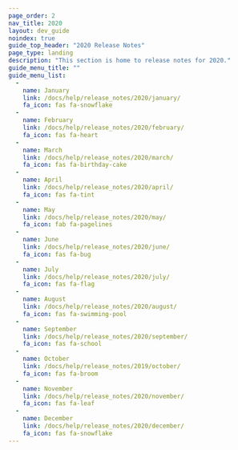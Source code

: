 ```yaml
---
page_order: 2
nav_title: 2020
layout: dev_guide
noindex: true
guide_top_header: "2020 Release Notes"
page_type: landing
description: "This section is home to release notes for 2020."
guide_menu_title: ""
guide_menu_list:
  - 
    name: January
    link: /docs/help/release_notes/2020/january/
    fa_icon: fas fa-snowflake
  - 
    name: February
    link: /docs/help/release_notes/2020/february/
    fa_icon: fas fa-heart
  - 
    name: March
    link: /docs/help/release_notes/2020/march/
    fa_icon: fas fa-birthday-cake
  - 
    name: April
    link: /docs/help/release_notes/2020/april/
    fa_icon: fas fa-tint
  - 
    name: May
    link: /docs/help/release_notes/2020/may/
    fa_icon: fab fa-pagelines
  - 
    name: June
    link: /docs/help/release_notes/2020/june/
    fa_icon: fas fa-bug
  - 
    name: July
    link: /docs/help/release_notes/2020/july/
    fa_icon: fas fa-flag
  - 
    name: August
    link: /docs/help/release_notes/2020/august/
    fa_icon: fas fa-swimming-pool
  - 
    name: September
    link: /docs/help/release_notes/2020/september/
    fa_icon: fas fa-school
  - 
    name: October
    link: /docs/help/release_notes/2019/october/
    fa_icon: fas fa-broom
  - 
    name: November
    link: /docs/help/release_notes/2020/november/
    fa_icon: fas fa-leaf
  - 
    name: December
    link: /docs/help/release_notes/2020/december/
    fa_icon: fas fa-snowflake
---
```


